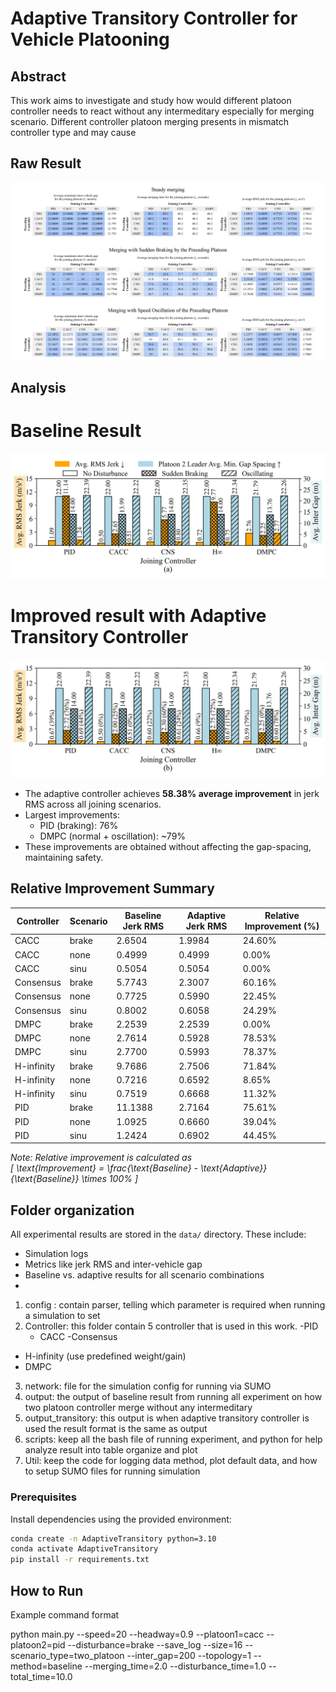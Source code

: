 # Adaptive Transitory Controller for Vehicle Platooning

## Abstract

This work aims to investigate and study how would different platoon controller needs to react without any intermeditary especially for merging scenario. Different controller platoon merging presents in mismatch controller type and may cause 


## Raw Result
![Raw Data Visualization](utils/raw_data.jpg)



## Analysis
# Baseline Result
![Baseline result](output/two_platoon/plots/plot2.jpg)

# Improved result with Adaptive Transitory Controller
![Improved result with Adaptive Transitory Controller](output_transitory/two_platoon/plots/plot3.jpg)

- The adaptive controller achieves **58.38% average improvement** in jerk RMS across all joining scenarios.
- Largest improvements:
  - PID (braking): 76%
  - DMPC (normal + oscillation): ~79%
- These improvements are obtained without affecting the gap-spacing, maintaining safety.

## Relative Improvement Summary

| Controller | Scenario   | Baseline Jerk RMS | Adaptive Jerk RMS | Relative Improvement (%) |
|------------|------------|-------------------|-------------------|---------------------------|
| CACC       | brake      | 2.6504            | 1.9984            | 24.60%                    |
| CACC       | none       | 0.4999            | 0.4999            | 0.00%                     |
| CACC       | sinu       | 0.5054            | 0.5054            | 0.00%                     |
| Consensus  | brake      | 5.7743            | 2.3007            | 60.16%                    |
| Consensus  | none       | 0.7725            | 0.5990            | 22.45%                    |
| Consensus  | sinu       | 0.8002            | 0.6058            | 24.29%                    |
| DMPC       | brake      | 2.2539            | 2.2539            | 0.00%                     |
| DMPC       | none       | 2.7614            | 0.5928            | 78.53%                    |
| DMPC       | sinu       | 2.7700            | 0.5993            | 78.37%                    |
| H-infinity | brake      | 9.7686            | 2.7506            | 71.84%                    |
| H-infinity | none       | 0.7216            | 0.6592            | 8.65%                     |
| H-infinity | sinu       | 0.7519            | 0.6668            | 11.32%                    |
| PID        | brake      | 11.1388           | 2.7164            | 75.61%                    |
| PID        | none       | 1.0925            | 0.6660            | 39.04%                    |
| PID        | sinu       | 1.2424            | 0.6902            | 44.45%                    |

*Note: Relative improvement is calculated as  
\[
\text{Improvement} = \frac{\text{Baseline} - \text{Adaptive}}{\text{Baseline}} \times 100\%
\]*

## Folder organization
All experimental results are stored in the `data/` directory. These include:
- Simulation logs
- Metrics like jerk RMS and inter-vehicle gap
- Baseline vs. adaptive results for all scenario combinations
- 

1. config : contain parser, telling which parameter is required when running a simulation to set
2. Controller: this folder contain 5 controller that is used in this work.
   -PID
   - CACC
   -Consensus
  - H-infinity (use predefined weight/gain)
   - DMPC
3. network: file for the simulation config for running via SUMO
3. output: the output of baseline result from running all experiment on how two platoon controller merge without any intermeditary
4. output_transitory: this output is when adaptive transitory controller is used the result format is the same as output
5. scripts: keep all the bash file of running experiment, and python for help analyze result into table organize and plot
6. Util: keep the code for logging data method, plot default data, and how to setup SUMO files for running simulation



### Prerequisites

Install dependencies using the provided environment:

```bash
conda create -n AdaptiveTransitory python=3.10
conda activate AdaptiveTransitory
pip install -r requirements.txt
```
## How to Run
Example command format

python main.py --speed=20 --headway=0.9 --platoon1=cacc --platoon2=pid --disturbance=brake --save_log --size=16 --scenario_type=two_platoon --inter_gap=200 --topology=1 --method=baseline --merging_time=2.0 --disturbance_time=1.0 --total_time=10.0


